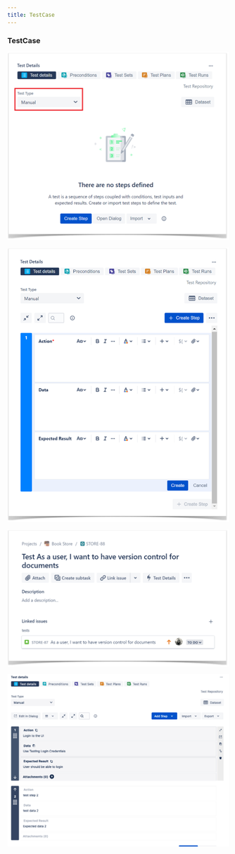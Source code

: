 ```yaml
---
title: TestCase
---
```


### TestCase 
![XrayTypes.png](./static/TestCase1.png)

![XrayTypes.png](./static/TestCase2.png)

![XrayTypes.png](./static/TestCase3.png)

![XrayTypes.png](./static/TestCase.png)